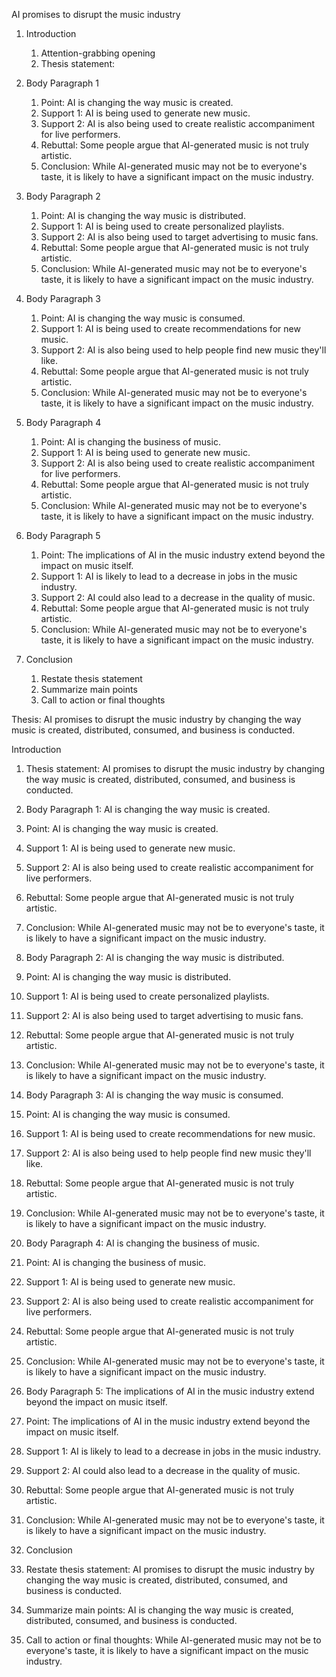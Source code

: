 AI promises to disrupt the music industry

1. Introduction
    1. Attention-grabbing opening
    2. Thesis statement:
3. Body Paragraph 1
    1. Point: AI is changing the way music is created.
    2. Support 1: AI is being used to generate new music.
    3. Support 2: AI is also being used to create realistic accompaniment for live performers.
    4. Rebuttal: Some people argue that AI-generated music is not truly artistic.
    5. Conclusion: While AI-generated music may not be to everyone's taste, it is likely to have a significant impact on the music industry.

4. Body Paragraph 2
    1. Point: AI is changing the way music is distributed.
    2. Support 1: AI is being used to create personalized playlists.
    3. Support 2: AI is also being used to target advertising to music fans.
    4. Rebuttal: Some people argue that AI-generated music is not truly artistic.
    5. Conclusion: While AI-generated music may not be to everyone's taste, it is likely to have a significant impact on the music industry.

5. Body Paragraph 3
    1. Point: AI is changing the way music is consumed.
    2. Support 1: AI is being used to create recommendations for new music.
    3. Support 2: AI is also being used to help people find new music they'll like.
    4. Rebuttal: Some people argue that AI-generated music is not truly artistic.
    5. Conclusion: While AI-generated music may not be to everyone's taste, it is likely to have a significant impact on the music industry.

6. Body Paragraph 4
    1. Point: AI is changing the business of music.
    2. Support 1: AI is being used to generate new music.
    3. Support 2: AI is also being used to create realistic accompaniment for live performers.
    4. Rebuttal: Some people argue that AI-generated music is not truly artistic.
    5. Conclusion: While AI-generated music may not be to everyone's taste, it is likely to have a significant impact on the music industry.

7. Body Paragraph 5
    1. Point: The implications of AI in the music industry extend beyond the impact on music itself.
    2. Support 1: AI is likely to lead to a decrease in jobs in the music industry.
    3. Support 2: AI could also lead to a decrease in the quality of music.
    4. Rebuttal: Some people argue that AI-generated music is not truly artistic.
    5. Conclusion: While AI-generated music may not be to everyone's taste, it is likely to have a significant impact on the music industry.

8. Conclusion
    1. Restate thesis statement
    2. Summarize main points
    3. Call to action or final thoughts

Thesis: AI promises to disrupt the music industry by changing the way music is created, distributed, consumed, and business is conducted.

Introduction

1. Thesis statement: AI promises to disrupt the music industry by changing the way music is created, distributed, consumed, and business is conducted.

2. Body Paragraph 1: AI is changing the way music is created.

1. Point: AI is changing the way music is created.

2. Support 1: AI is being used to generate new music.

3. Support 2: AI is also being used to create realistic accompaniment for live performers.

4. Rebuttal: Some people argue that AI-generated music is not truly artistic.

5. Conclusion: While AI-generated music may not be to everyone's taste, it is likely to have a significant impact on the music industry.

3. Body Paragraph 2: AI is changing the way music is distributed.

1. Point: AI is changing the way music is distributed.

2. Support 1: AI is being used to create personalized playlists.

3. Support 2: AI is also being used to target advertising to music fans.

4. Rebuttal: Some people argue that AI-generated music is not truly artistic.

5. Conclusion: While AI-generated music may not be to everyone's taste, it is likely to have a significant impact on the music industry.

4. Body Paragraph 3: AI is changing the way music is consumed.

1. Point: AI is changing the way music is consumed.

2. Support 1: AI is being used to create recommendations for new music.

3. Support 2: AI is also being used to help people find new music they'll like.

4. Rebuttal: Some people argue that AI-generated music is not truly artistic.

5. Conclusion: While AI-generated music may not be to everyone's taste, it is likely to have a significant impact on the music industry.

5. Body Paragraph 4: AI is changing the business of music.

1. Point: AI is changing the business of music.

2. Support 1: AI is being used to generate new music.

3. Support 2: AI is also being used to create realistic accompaniment for live performers.

4. Rebuttal: Some people argue that AI-generated music is not truly artistic.

5. Conclusion: While AI-generated music may not be to everyone's taste, it is likely to have a significant impact on the music industry.

6. Body Paragraph 5: The implications of AI in the music industry extend beyond the impact on music itself.

1. Point: The implications of AI in the music industry extend beyond the impact on music itself.

2. Support 1: AI is likely to lead to a decrease in jobs in the music industry.

3. Support 2: AI could also lead to a decrease in the quality of music.

4. Rebuttal: Some people argue that AI-generated music is not truly artistic.

5. Conclusion: While AI-generated music may not be to everyone's taste, it is likely to have a significant impact on the music industry.

7. Conclusion

1. Restate thesis statement: AI promises to disrupt the music industry by changing the way music is created, distributed, consumed, and business is conducted.

2. Summarize main points: AI is changing the way music is created, distributed, consumed, and business is conducted.

3. Call to action or final thoughts: While AI-generated music may not be to everyone's taste, it is likely to have a significant impact on the music industry.